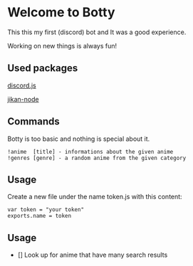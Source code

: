 # Welcome to Botty

  This this my first (discord) bot and It was a good experience.

  Working on new things is always fun!

## Used packages
   [discord.js](https://discord.js.org/#/)
  
   [jikan-node](https://github.com/xy137/jikan-node)

## Commands
Botty is too basic and nothing is special about it.

  	!anime  [title] - informations about the given anime
	!genres [genre] - a random anime from the given category
	
## Usage
Create a new file under the name token.js with this content:

	var token = "your token"
	exports.name = token

## Usage
- [] Look up for anime that have many search results
